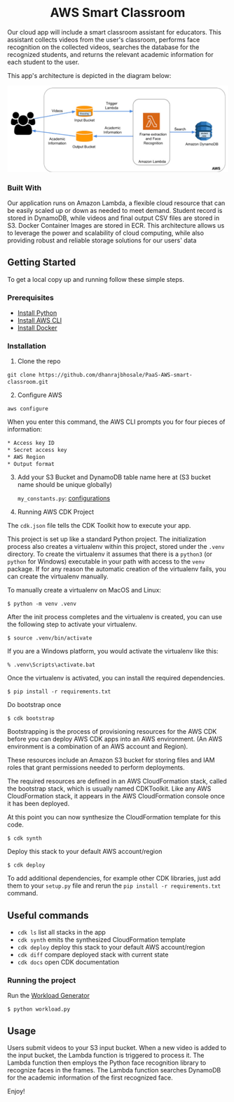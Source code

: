 

<br/>
<div align="center">
<h1 align="center">AWS Smart Classroom</h1>
</div>
Our cloud app will include a smart classroom assistant for educators. This assistant collects videos from the user's classroom, performs face recognition on the collected videos, searches the database for the recognized students, and returns the relevant academic information for each student to the user. 

This app's architecture is depicted in the diagram below:

![visualization](https://github.com/dhanrajbhosale/PaaS-AWS-smart-classroom/blob/59e6354fec99b948900e520f2c4f48c83771dbf5/architecture.png?raw=true)
### Built With
Our application runs on Amazon Lambda, a flexible cloud resource that can be easily scaled up or down as needed to meet demand. Student record is stored in DynamoDB, while videos and final output CSV files are stored in S3. Docker Container Images are stored in ECR. This architecture allows us to leverage the power and scalability of cloud computing, while also providing robust and reliable storage solutions for our users' data

<!-- GETTING STARTED -->
## Getting Started

To get a local copy up and running follow these simple steps.

### Prerequisites

* [Install Python](https://www.python.org/downloads/)
* [Install AWS CLI](https://docs.aws.amazon.com/cli/latest/userguide/getting-started-install.html)
* [Install Docker](https://docs.docker.com/engine/install/)

### Installation

1. Clone the repo
 ```
 git clone https://github.com/dhanrajbhosale/PaaS-AWS-smart-classroom.git
 ```
2. Configure AWS
 ```
 aws configure
 ```
   When you enter this command, the AWS CLI prompts you for four pieces of information:

    * Access key ID
    * Secret access key
    * AWS Region
    * Output format

3. Add your S3 Bucket and DynamoDB table name here at (S3 bucket name should be unique globally) 

   `my_constants.py`: [configurations](https://github.com/dhanrajbhosale/PaaS-AWS-smart-classroom/blob/af49ecf6b780c556c72fcdfb1f58fde12129a86e/configurations/my_constants.py)
 
4. Running AWS CDK Project

The `cdk.json` file tells the CDK Toolkit how to execute your app.

This project is set up like a standard Python project. The initialization
process also creates a virtualenv within this project, stored under the `.venv`
directory.  To create the virtualenv it assumes that there is a `python3`
(or `python` for Windows) executable in your path with access to the `venv`
package. If for any reason the automatic creation of the virtualenv fails,
you can create the virtualenv manually.

To manually create a virtualenv on MacOS and Linux:

```
$ python -m venv .venv
```

After the init process completes and the virtualenv is created, you can use the following
step to activate your virtualenv.

```
$ source .venv/bin/activate
```

If you are a Windows platform, you would activate the virtualenv like this:

```
% .venv\Scripts\activate.bat
```

Once the virtualenv is activated, you can install the required dependencies.

```
$ pip install -r requirements.txt
```

Do bootstrap once

```
$ cdk bootstrap
```
Bootstrapping is the process of provisioning resources for the AWS CDK before you can deploy AWS CDK apps into an AWS environment. (An AWS environment is a combination of an AWS account and Region).

These resources include an Amazon S3 bucket for storing files and IAM roles that grant permissions needed to perform deployments.

The required resources are defined in an AWS CloudFormation stack, called the bootstrap stack, which is usually named CDKToolkit. Like any AWS CloudFormation stack, it appears in the AWS CloudFormation console once it has been deployed.

At this point you can now synthesize the CloudFormation template for this code.

```
$ cdk synth
```



Deploy this stack to your default AWS account/region

```
$ cdk deploy
```


To add additional dependencies, for example other CDK libraries, just add
them to your `setup.py` file and rerun the `pip install -r requirements.txt`
command.

## Useful commands

 * `cdk ls`          list all stacks in the app
 * `cdk synth`       emits the synthesized CloudFormation template
 * `cdk deploy`      deploy this stack to your default AWS account/region
 * `cdk diff`        compare deployed stack with current state
 * `cdk docs`        open CDK documentation
 
 
 ### Running the project
 
 Run the [Workload Generator](https://github.com/dhanrajbhosale/PaaS-AWS-smart-classroom/blob/af49ecf6b780c556c72fcdfb1f58fde12129a86e/workload.py)
 
```
$ python workload.py
```
 


<!-- USAGE EXAMPLES -->
## Usage

Users submit videos to your S3 input bucket. When a new video is added to the input bucket, the Lambda function is triggered to process it. The Lambda function then employs the Python face recognition library to recognize faces in the frames. The Lambda function searches DynamoDB for the academic information of the first recognized face.

Enjoy!
